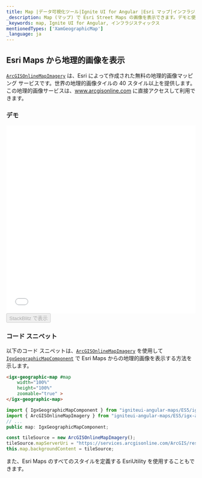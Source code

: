 ```yaml
---
title: Map |データ可視化ツール|Ignite UI for Angular |Esri マップ|インフラジスティックス
_description: Map (マップ) で Esri Street Maps の画像を表示できます。デモと使い方をご覧ください。
_keywords: map, Ignite UI for Angular, インフラジスティックス
mentionedTypes: ['XamGeographicMap']
_language: ja
---
```


## Esri Maps から地理的画像を表示

[`ArcGISOnlineMapImagery`](/products/ignite-ui-angular/api/docs/typescript/latest/classes/arcgisonlinemapimagery.html) は、Esri によって作成された無料の地理的画像マッピング サービスです。世界の地理的画像タイルの 40 スタイル以上を提供します。この地理的画像サービスは、<a href="https://services.arcgisonline.com/ArcGIS/rest/services" target="_blank">www.arcgisonline.com</a> に直接アクセスして利用できます。

### デモ

<div class="sample-container loading" style="height: 500px">
    <iframe id="geo-map-display-esri-imagery-iframe" src='{environment:dvDemosBaseUrl}/maps/geo-map-display-esri-imagery' width="100%" height="100%" seamless frameBorder="0" onload="onXPlatSampleIframeContentLoaded(this);"></iframe>
</div>
<div>
    <button data-localize="stackblitz" disabled class="stackblitz-btn"   data-iframe-id="geo-map-display-esri-imagery-iframe" data-demos-base-url="{environment:dvDemosBaseUrl}">StackBlitz で表示
    </button>
</div>

<div class="divider--half"></div>

### コード スニペット

以下のコード スニペットは、[`ArcGISOnlineMapImagery`](/products/ignite-ui-angular/api/docs/typescript/latest/classes/arcgisonlinemapimagery.html) を使用して [`IgxGeographicMapComponent`](/products/ignite-ui-angular/api/docs/typescript/latest/classes/igxgeographicmapcomponent.html) で Esri Maps からの地理的画像を表示する方法を示します。

```html
<igx-geographic-map #map
    width="100%"
    height="100%"
    zoomable="true" >
</igx-geographic-map>
```

```ts
import { IgxGeographicMapComponent } from "igniteui-angular-maps/ES5/igx-geographic-map-component";
import { ArcGISOnlineMapImagery } from "igniteui-angular-maps/ES5/igx-arc-gis-online-map-imagery";
// ...
public map: IgxGeographicMapComponent;

const tileSource = new ArcGISOnlineMapImagery();
tileSource.mapServerUri = "https://services.arcgisonline.com/ArcGIS/rest/services/Ocean_Basemap/MapServer";
this.map.backgroundContent = tileSource;
```

また、Esri Maps のすべてのスタイルを定義する EsriUtility を使用することもできます。
